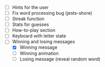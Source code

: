 - [ ] Hints for the user
- [ ] Fix word processing bug (jests-shore)
- [ ] Streak function
- [ ] Stats for guesses
- [ ] How-to-play section
- [ ] Keyboard with letter state
- [ ] Winning and losing messages
    - [X] Winning message
    - [ ] Winning animation
    - [ ] Losing message (reveal random word)